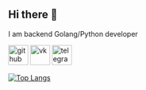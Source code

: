 ## Hi there 👋

I am backend Golang/Python developer

[<img src='https://cdn.jsdelivr.net/npm/simple-icons@3.0.1/icons/github.svg' alt='github' height='40'>](https://github.com/VitalyCone)  [<img src='https://cdn.jsdelivr.net/npm/simple-icons@3.0.1/icons/vk.svg' alt='vk' height='40'>](https://vk.com/vitalycone)  [<img src='https://cdn.jsdelivr.net/npm/simple-icons@3.0.1/icons/telegram.svg' alt='telegram' height='40'>](https://t.me/vitalycone)  

[![Top Langs](https://github-readme-stats.vercel.app/api/top-langs/?username=VitalyCone&layout=pie&size_weight=1&hide=ShaderLab)](https://github.com/anuraghazra/github-readme-stats)
<!--
**VitalyCone/VitalyCone** is a ✨ _special_ ✨ repository because its `README.md` (this file) appears on your GitHub profile.

Here are some ideas to get you started:

- 🔭 I’m currently working on ...
- 🌱 I’m currently learning ...
- 👯 I’m looking to collaborate on ...
- 🤔 I’m looking for help with ...
- 💬 Ask me about ...
- 📫 How to reach me: ...
- 😄 Pronouns: ...
- ⚡ Fun fact: ...
-->
